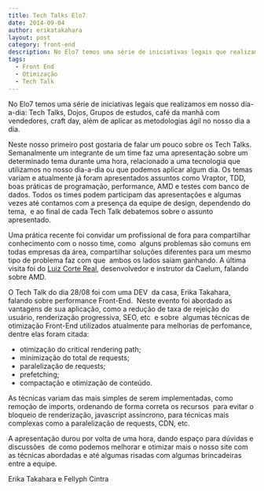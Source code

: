 ```yaml
---
title: Tech Talks Elo7
date: 2014-09-04
author: erikatakahara
layout: post
category: front-end
description: No Elo7 temos uma série de iniciativas legais que realizamos em nosso dia-a-dia: Tech Talks, Dojos, Grupos de estudos, café da manhã com vendedores, craft day, além de aplicar...
tags:
  - Front End
  - Otimização
  - Tech Talk
---
```


No Elo7 temos uma série de iniciativas legais que realizamos em nosso dia-a-dia: Tech Talks, Dojos, Grupos de estudos, café da manhã com vendedores, craft day, além de aplicar as metodologias ágil no nosso dia a dia.

Neste nosso primeiro post gostaria de falar um pouco sobre os Tech Talks. Semanalmente um integrante de um time faz uma apresentação sobre um determinado tema durante uma hora, relacionado a uma tecnologia que utilizamos no nosso dia-a-dia ou que podemos aplicar algum dia. Os temas variam e atualmente já foram apresentados assuntos como Vraptor, TDD, boas práticas de programação, performance, AMD e testes com banco de dados. Todos os times podem participam das apresentações e algumas vezes até contamos com a presença da equipe de design, dependendo do tema,  e ao final de cada Tech Talk debatemos sobre o assunto apresentado.

Uma prática recente foi convidar um profissional de fora para compartilhar conhecimento com o nosso time, como  alguns problemas são comuns em todas empresas da área, compartilhar soluções diferentes para um mesmo tipo de problema faz com que  ambos os lados saiam ganhando. A última visita foi do [Luiz Corte Real](https://twitter.com/srsaude), desenvolvedor e instrutor da Caelum, falando sobre AMD.

O Tech Talk do dia 28/08 foi com uma DEV  da casa, Erika Takahara, falando sobre performance Front-End.  Neste evento foi abordado as vantagens de sua aplicação, como a redução de taxa de rejeição do usuário, renderização progressiva, SEO, etc  e sobre  algumas técnicas de otimização Front-End utilizados atualmente para melhorias de perfomance, dentre elas foram citada:

  * otimização do critical rendering path;
  * minimização do total de requests;
  * paralelização de requests;
  * prefetching;
  * compactação e otimização de conteúdo.

As técnicas variam das mais simples de serem implementadas, como remoção de imports, ordenando de forma correta os recursos  para evitar o bloqueio de renderização, javascript assíncrono, para técnicas mais complexas como a paralelização de requests, CDN, etc.

A apresentação durou por volta de uma hora, dando espaço para dúvidas e discussões  de como podemos melhorar e otimizar mais o nosso site com as técnicas abordadas e até algumas risadas com algumas brincadeiras entre a equipe.

Erika Takahara e Fellyph Cintra
